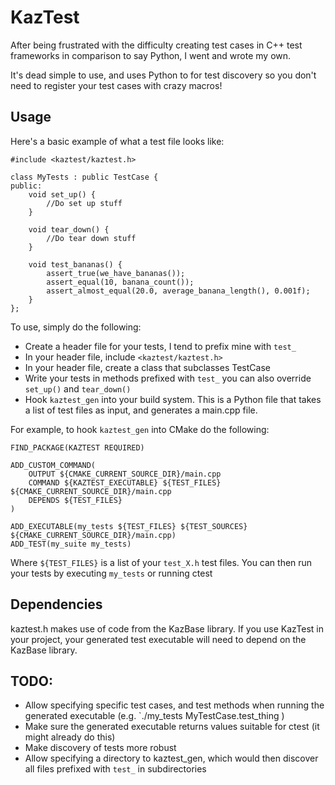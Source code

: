 # KazTest

After being frustrated with the difficulty creating test cases in C++ test frameworks in comparison to say Python, I went and wrote my own.

It's dead simple to use, and uses Python to for test discovery so you don't need to register your test cases with crazy macros!

## Usage

Here's a basic example of what a test file looks like:
    
    #include <kaztest/kaztest.h>

    class MyTests : public TestCase {
    public:
        void set_up() {
            //Do set up stuff
        }

        void tear_down() {
            //Do tear down stuff
        }

        void test_bananas() {
            assert_true(we_have_bananas());
            assert_equal(10, banana_count());
            assert_almost_equal(20.0, average_banana_length(), 0.001f);
        }
    };


To use, simply do the following:
    
 - Create a header file for your tests, I tend to prefix mine with `test_` 
 - In your header file, include `<kaztest/kaztest.h>`
 - In your header file, create a class that subclasses TestCase
 - Write your tests in methods prefixed with `test_` you can also override `set_up()` and `tear_down()`
 - Hook `kaztest_gen` into your build system. This is a Python file that takes a list of test files as input, and generates a main.cpp file.

For example, to hook `kaztest_gen` into CMake do the following:
    
    FIND_PACKAGE(KAZTEST REQUIRED)

    ADD_CUSTOM_COMMAND(
        OUTPUT ${CMAKE_CURRENT_SOURCE_DIR}/main.cpp 
        COMMAND ${KAZTEST_EXECUTABLE} ${TEST_FILES} ${CMAKE_CURRENT_SOURCE_DIR}/main.cpp
        DEPENDS ${TEST_FILES}
    )

    ADD_EXECUTABLE(my_tests ${TEST_FILES} ${TEST_SOURCES} ${CMAKE_CURRENT_SOURCE_DIR}/main.cpp)
    ADD_TEST(my_suite my_tests)

Where `${TEST_FILES}` is a list of your `test_X.h` test files. You can then run your tests by executing `my_tests` or running ctest

## Dependencies

kaztest.h makes use of code from the KazBase library. If you use KazTest in your project, your generated test executable will need to depend on the KazBase library.

## TODO:

 - Allow specifying specific test cases, and test methods when running the generated executable (e.g. `./my_tests MyTestCase.test_thing )
 - Make sure the generated executable returns values suitable for ctest (it might already do this)
 - Make discovery of tests more robust
 - Allow specifying a directory to kaztest_gen, which would then discover all files prefixed with `test_` in subdirectories

